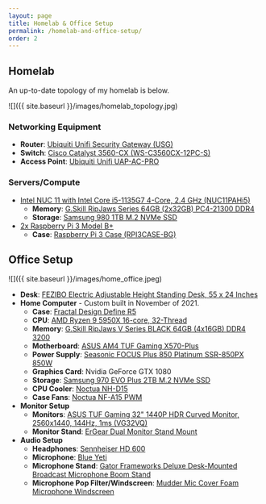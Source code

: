 ```yaml
---
layout: page
title: Homelab & Office Setup
permalink: /homelab-and-office-setup/
order: 2
---
```


## Homelab

An up-to-date topology of my homelab is below.

![]({{ site.baseurl }}/images/homelab_topology.jpg)

### Networking Equipment

* **Router**: [Ubiquiti Unifi Security Gateway (USG)](https://www.amazon.com/Ubiquiti-Unifi-Security-Gateway-USG/dp/B00LV8YZLK?crid=9DJMGPMYP06K&keywords=unifi+security+gateway&qid=1653060881&sprefix=unifi+security+gateway%2Caps%2C50&sr=8-1&linkCode=ll1&tag=chrisjhart0a-20&linkId=7122d7e68bc30b1f75b659b6829e9bc6&language=en_US&ref_=as_li_ss_tl)
* **Switch**: [Cisco Catalyst 3560-CX (WS-C3560CX-12PC-S)](https://www.cisco.com/c/en/us/support/switches/catalyst-3560-cx-series-switches/series.html)
* **Access Point**: [Ubiquiti Unifi UAP-AC-PRO](https://www.amazon.com/Ubiquiti-UAP-AC-PRO-450Mbps-1300Mbps-2xGigabit/dp/B016XYQ3WK?crid=37TM7GN2M74NH&keywords=ubiquiti+access+point+ac+pro&qid=1653061020&sprefix=ubiquiti+access+point+ac+pro%2Caps%2C48&sr=8-3&linkCode=ll1&tag=chrisjhart0a-20&linkId=24490336124431ef56e7a95293a52cd3&language=en_US&ref_=as_li_ss_tl)

### Servers/Compute

* [Intel NUC 11 with Intel Core i5-1135G7 4-Core, 2.4 GHz (NUC11PAHi5)](https://www.amazon.com/dp/B09BKRXXNZ?psc=1&linkCode=ll1&tag=chrisjhart0a-20&linkId=9321173ba694971d0988289c710a6130&language=en_US&ref_=as_li_ss_tl)
  * **Memory**: [G.Skill RipJaws Series 64GB (2x32GB) PC4-21300 DDR4](https://www.amazon.com/dp/B08J2MXDNF?psc=1&linkCode=ll1&tag=chrisjhart0a-20&linkId=f6203786376b221d454c008d20f1c8d3&language=en_US&ref_=as_li_ss_tl)
  * **Storage**: [Samsung 980 1TB M.2 NVMe SSD](https://www.amazon.com/dp/B08V83JZH4?psc=1&linkCode=ll1&tag=chrisjhart0a-20&linkId=170dba1cd602b3ba535b5ffc6a1003dd&language=en_US&ref_=as_li_ss_tl)
* [2x Raspberry Pi 3 Model B+](https://www.amazon.com/ELEMENT-Element14-Raspberry-Pi-Motherboard/dp/B07P4LSDYV?crid=X7EYXW6CAZPW&keywords=raspberry+pi+3&qid=1653061361&s=electronics&sprefix=raspberry+pi+3%2Celectronics%2C62&sr=1-1&linkCode=ll1&tag=chrisjhart0a-20&linkId=f13c3bb82681c865bba5fcfd61ba9f53&language=en_US&ref_=as_li_ss_tl)
  * **Case**: [Raspberry Pi 3 Case (RPI3CASE-BG)](https://www.amazon.com/gp/product/B01F1PSFY6?ie=UTF8&psc=1&linkCode=ll1&tag=chrisjhart0a-20&linkId=8d5f29a838546e412ee07f9cf26fa839&language=en_US&ref_=as_li_ss_tl)

## Office Setup

![]({{ site.baseurl }}/images/home_office.jpeg)

* **Desk**: [FEZIBO Electric Adjustable Height Standing Desk, 55 x 24 Inches](https://www.amazon.com/dp/B08D74BP3C?th=1&linkCode=ll1&tag=chrisjhart0a-20&linkId=599ba89e5888831083225504520fee7c&language=en_US&ref_=as_li_ss_tl)
* **Home Computer** - Custom built in November of 2021.
  * **Case**: [Fractal Design Define R5](https://www.amazon.com/gp/product/B00Q2Z11QE?ie=UTF8&psc=1&linkCode=ll1&tag=chrisjhart0a-20&linkId=59fc2dd44a471e808dba3dc2471c0cb4&language=en_US&ref_=as_li_ss_tl)
  * **CPU**: [AMD Ryzen 9 5950X 16-core, 32-Thread](https://www.amazon.com/gp/product/B0815Y8J9N?ie=UTF8&psc=1&linkCode=ll1&tag=chrisjhart0a-20&linkId=ac45e4a13437996ab714a3b935f2a5a0&language=en_US&ref_=as_li_ss_tl)
  * **Memory**: [G.Skill RipJaws V Series BLACK 64GB (4x16GB) DDR4 3200](https://www.amazon.com/gp/product/B0171GQNH4?ie=UTF8&psc=1&linkCode=ll1&tag=chrisjhart0a-20&linkId=c509af78ab655b9c8650802c4a2e80f9&language=en_US&ref_=as_li_ss_tl)
  * **Motherboard**: [ASUS AM4 TUF Gaming X570-Plus](https://www.amazon.com/gp/product/B07SXF8GY3?ie=UTF8&psc=1&linkCode=ll1&tag=chrisjhart0a-20&linkId=44067d1a9b85a1fd4588d23eaca63b53&language=en_US&ref_=as_li_ss_tl)
  * **Power Supply**: [Seasonic FOCUS Plus 850 Platinum SSR-850PX 850W](https://www.amazon.com/gp/product/B074N9FNV2?ie=UTF8&psc=1&linkCode=ll1&tag=chrisjhart0a-20&linkId=8e996c8ea25cbe8a633b975e1bddc237&language=en_US&ref_=as_li_ss_tl)
  * **Graphics Card**: Nvidia GeForce GTX 1080
  * **Storage**: [Samsung 970 EVO Plus 2TB M.2 NVMe SSD](https://www.amazon.com/gp/product/B07MFZXR1B?ie=UTF8&psc=1&linkCode=ll1&tag=chrisjhart0a-20&linkId=2fcb564cac53ed828dd5226b3077b06d&language=en_US&ref_=as_li_ss_tl)
  * **CPU Cooler**: [Noctua NH-D15](https://www.amazon.com/gp/product/B00L7UZMAK?ie=UTF8&psc=1&linkCode=ll1&tag=chrisjhart0a-20&linkId=12152b49b45ad7d29a84502975f3e1b7&language=en_US&ref_=as_li_ss_tl)
  * **Case Fans**: [Noctua NF-A15 PWM](https://www.amazon.com/gp/product/B00AED7XFI?ie=UTF8&psc=1&linkCode=ll1&tag=chrisjhart0a-20&linkId=145e81961e85ee3867432a6f0ec28f9e&language=en_US&ref_=as_li_ss_tl)
* **Monitor Setup**
  * **Monitors**: [ASUS TUF Gaming 32" 1440P HDR Curved Monitor, 2560x1440, 144Hz, 1ms (VG32VQ)](https://www.amazon.com/gp/product/B07VFKSGRW?ie=UTF8&th=1&linkCode=ll1&tag=chrisjhart0a-20&linkId=2017b84ceb3fb3b63b951cc72eb6110e&language=en_US&ref_=as_li_ss_tl)
  * **Monitor Stand**: [ErGear Dual Monitor Stand Mount](https://www.amazon.com/gp/product/B01F1PSFY6?ie=UTF8&psc=1&linkCode=ll1&tag=chrisjhart0a-20&linkId=8d5f29a838546e412ee07f9cf26fa839&language=en_US&ref_=as_li_ss_tl)
* **Audio Setup**
  * **Headphones**: [Sennheiser HD 600](https://www.amazon.com/Sennheiser-Open-Back-Professional-Headphone/dp/B00004SY4H?crid=21HN8NNEU5VE3&keywords=sennheiser+hd600&qid=1653062302&sprefix=sennheiser+hd600%2Caps%2C61&sr=8-2&linkCode=ll1&tag=chrisjhart0a-20&linkId=7e2e81e90d8185b85606a038753e12a1&language=en_US&ref_=as_li_ss_tl)
  * **Microphone**: [Blue Yeti](https://www.amazon.com/Microphone-Recording-Streaming-Podcasting-Adjustable/dp/B00N1YPXW2?crid=100KK34DK4S3M&keywords=blue%2Byeti&qid=1653062324&sprefix=blue%2Byeti%2Caps%2C66&sr=8-3&th=1&linkCode=ll1&tag=chrisjhart0a-20&linkId=b637dfd7a4b2572902bc04e917cbe062&language=en_US&ref_=as_li_ss_tl)
  * **Microphone Stand**: [Gator Frameworks Deluxe Desk-Mounted Broadcast Microphone Boom Stand](https://www.amazon.com/gp/product/B082YHPC3Z?ie=UTF8&psc=1&linkCode=ll1&tag=chrisjhart0a-20&linkId=9f0c15ba948c008ad0e865d4494f397c&language=en_US&ref_=as_li_ss_tl)
  * **Microphone Pop Filter/Windscreen**: [Mudder Mic Cover Foam Microphone Windscreen](https://www.amazon.com/gp/product/B01LXOJZJ9?ie=UTF8&psc=1&linkCode=ll1&tag=chrisjhart0a-20&linkId=e8db4ee272bc3f2990d39cf78a1c5f2d&language=en_US&ref_=as_li_ss_tl)

